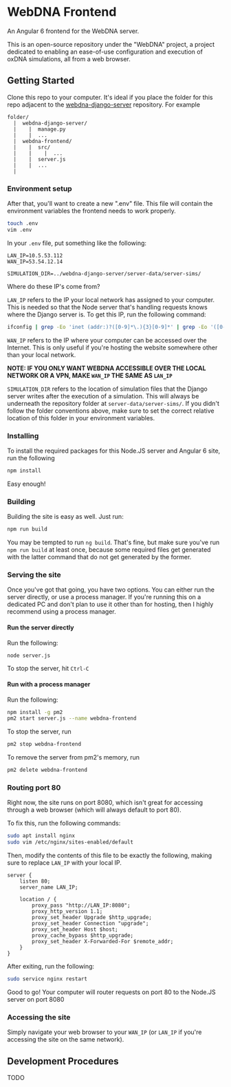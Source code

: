 # WebDNA Frontend
An Angular 6 frontend for the WebDNA server.

This is an open-source repository under the "WebDNA" project, a project dedicated to enabling an ease-of-use configuration and execution of oxDNA simulations, all from a web browser.

## Getting Started

Clone this repo to your computer. It's ideal if you place the folder for this repo adjacent to the [webdna-django-server](https://github.com/uark-self-assembly/webdna-django-server) repository. For example

```
folder/
  |  webdna-django-server/
  |    |  manage.py
  |    |  ...
  |  webdna-frontend/
  |    |  src/
  |    |    |  ...
  |    |  server.js
  |    |  ...
  |
```

### Environment setup

After that, you'll want to create a new ".env" file. This file will contain the environment variables the frontend needs to work properly.

```bash
touch .env
vim .env
```

In your `.env` file, put something like the following:

```env
LAN_IP=10.5.53.112
WAN_IP=53.54.12.14

SIMULATION_DIR=../webdna-django-server/server-data/server-sims/
```

Where do these IP's come from? 

`LAN_IP` refers to the IP your local network has assigned to your computer. This is needed so that the Node server that's handling requests knows where the Django server is. To get this IP, run the following command:

```bash
ifconfig | grep -Eo 'inet (addr:)?([0-9]*\.){3}[0-9]*' | grep -Eo '([0-9]*\.){3}[0-9]*' | grep -v '127.0.0.1'
```

`WAN_IP` refers to the IP where your computer can be accessed over the Internet. This is only useful if you're hosting the website somewhere other than your local network. 

**NOTE: IF YOU ONLY WANT WEBDNA ACCESSIBLE OVER THE LOCAL NETWORK OR A VPN, MAKE `WAN_IP` THE SAME AS `LAN_IP`**

`SIMULATION_DIR` refers to the location of simulation files that the Django server writes after the execution of a simulation. This will always be underneath the repository folder at `server-data/server-sims/`. If you didn't follow the folder conventions above, make sure to set the correct relative location of this folder in your environment variables.

### Installing

To install the required packages for this Node.JS server and Angular 6 site, run the following

```bash
npm install
```

Easy enough!

### Building

Building the site is easy as well. Just run:

```bash
npm run build
```

You may be tempted to run `ng build`. That's fine, but make sure you've run `npm run build` at least once, because some required files get generated with the latter command that do not get generated by the former.

### Serving the site

Once you've got that going, you have two options. You can either run the server directly, or use a process manager. If you're running this on a dedicated PC and don't plan to use it other than for hosting, then I highly recommend using a process manager.

#### Run the server directly

Run the following:

```bash
node server.js
```

To stop the server, hit `Ctrl-C`

#### Run with a process manager

Run the following:

```bash
npm install -g pm2
pm2 start server.js --name webdna-frontend
```

To stop the server, run

```bash
pm2 stop webdna-frontend
```

To remove the server from pm2's memory, run

```bash
pm2 delete webdna-frontend
```

### Routing port 80

Right now, the site runs on port 8080, which isn't great for accessing through a web browser (which will always default to port 80).

To fix this, run the following commands:

```bash
sudo apt install nginx
sudo vim /etc/nginx/sites-enabled/default
```

Then, modify the contents of this file to be exactly the following, making sure to replace `LAN_IP` with your local IP.

```nginx
server {
    listen 80;
    server_name LAN_IP;

    location / {
        proxy_pass "http://LAN_IP:8080";
        proxy_http_version 1.1;
        proxy_set_header Upgrade $http_upgrade;
        proxy_set_header Connection "upgrade";
        proxy_set_header Host $host;
        proxy_cache_bypass $http_upgrade;
        proxy_set_header X-Forwarded-For $remote_addr;
    }
}
```

After exiting, run the following:

```bash
sudo service nginx restart
```

Good to go! Your computer will router requests on port 80 to the Node.JS server on port 8080

### Accessing the site

Simply navigate your web browser to your `WAN_IP` (or `LAN_IP` if you're accessing the site on the same network).

## Development Procedures

TODO
